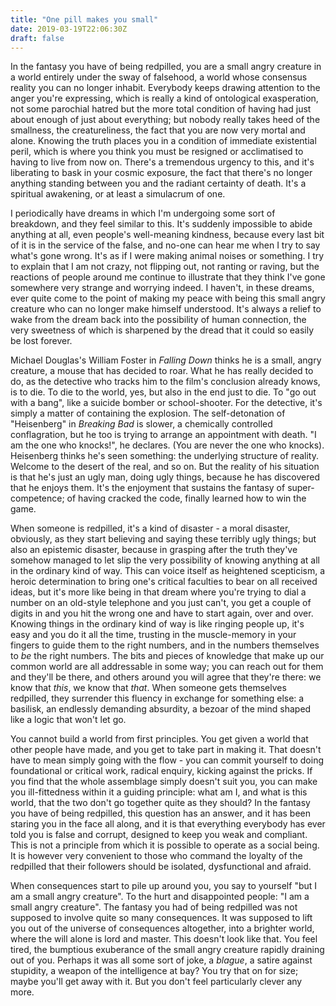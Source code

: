 ```yaml
---
title: "One pill makes you small"
date: 2019-03-19T22:06:30Z
draft: false
---
```

In the fantasy you have of being redpilled, you are a small angry creature in a world entirely under the sway of falsehood, a world whose consensus reality you can no longer inhabit. Everybody keeps drawing attention to the anger you're expressing, which is really a kind of ontological exasperation, not some parochial hatred but the more total condition of having had just about enough of just about everything; but nobody really takes heed of the smallness, the creatureliness, the fact that you are now very mortal and alone. Knowing the truth places you in a condition of immediate existential peril, which is where you think you must be resigned or acclimatised to having to live from now on. There's a tremendous urgency to this, and it's liberating to bask in your cosmic exposure, the fact that there's no longer anything standing between you and the radiant certainty of death. It's a spiritual awakening, or at least a simulacrum of one.

I periodically have dreams in which I'm undergoing some sort of breakdown, and they feel similar to this. It's suddenly impossible to abide anything at all, even people's well-meaning kindness, because every last bit of it is in the service of the false, and no-one can hear me when I try to say what's gone wrong. It's as if I were making animal noises or something. I try to explain that I am not crazy, not flipping out, not ranting or raving, but the reactions of people around me continue to illustrate that they think I've gone somewhere very strange and worrying indeed. I haven't, in these dreams, ever quite come to the point of making my peace with being this small angry creature who can no longer make himself understood. It's always a relief to wake from the dream back into the possibility of human connection, the very sweetness of which is sharpened by the dread that it could so easily be lost forever.

Michael Douglas's William Foster in _Falling Down_ thinks he is a small, angry creature, a mouse that has decided to roar. What he has really decided to do, as the detective who tracks him to the film's conclusion already knows, is to die. To die to the world, yes, but also in the end just to die. To "go out with a bang", like a suicide bomber or school-shooter. For the detective, it's simply a matter of containing the explosion. The self-detonation of "Heisenberg" in _Breaking Bad_ is slower, a chemically controlled conflagration, but he too is trying to arrange an appointment with death. "I am the one who knocks!", he declares. (You are never the one who knocks). Heisenberg thinks he's seen something: the underlying structure of reality. Welcome to the desert of the real, and so on. But the reality of his situation is that he's just an ugly man, doing ugly things, because he has discovered that he enjoys them. It's the enjoyment that sustains the fantasy of super-competence; of having cracked the code, finally learned how to win the game.

When someone is redpilled, it's a kind of disaster - a moral disaster, obviously, as they start believing and saying these terribly ugly things; but also an epistemic disaster, because in grasping after the truth they've somehow managed to let slip the very possibility of knowing anything at all in the ordinary kind of way. This can voice itself as heightened scepticism, a heroic determination to bring one's critical faculties to bear on all received ideas, but it's more like being in that dream where you're trying to dial a number on an old-style telephone and you just can't, you get a couple of digits in and you hit the wrong one and have to start again, over and over. Knowing things in the ordinary kind of way is like ringing people up, it's easy and you do it all the time, trusting in the muscle-memory in your fingers to guide them to the right numbers, and in the numbers themselves to _be_ the right numbers. The bits and pieces of knowledge that make up our common world are all addressable in some way; you can reach out for them and they'll be there, and others around you will agree that they're there: we know that _this_, we know that _that_. When someone gets themselves redpilled, they surrender this fluency in exchange for something else: a basilisk, an endlessly demanding absurdity, a bezoar of the mind shaped like a logic that won't let go.

You cannot build a world from first principles. You get given a world that other people have made, and you get to take part in making it. That doesn't have to mean simply going with the flow - you can commit yourself to doing foundational or critical work, radical enquiry, kicking against the pricks. If you find that the whole assemblage simply doesn't suit you, you can make you ill-fittedness within it a guiding principle: what am I, and what is this world, that the two don't go together quite as they should? In the fantasy you have of being redpilled, this question has an answer, and it has been staring you in the face all along, and it is that everything everybody has ever told you is false and corrupt, designed to keep you weak and compliant. This is not a principle from which it is possible to operate as a social being. It is however very convenient to those who command the loyalty of the redpilled that their followers should be isolated, dysfunctional and afraid.

When consequences start to pile up around you, you say to yourself "but I am a small angry creature". To the hurt and disappointed people: "I am a small angry creature". The fantasy you had of being redpilled was not supposed to involve quite so many consequences. It was supposed to lift you out of the universe of consequences altogether, into a brighter world, where the will alone is lord and master. This doesn't look like that. You feel tired, the bumptious exuberance of the small angry creature rapidly draining out of you. Perhaps it was all some sort of joke, a _blague_, a satire against stupidity, a weapon of the intelligence at bay? You try that on for size; maybe you'll get away with it. But you don't feel particularly clever any more.
